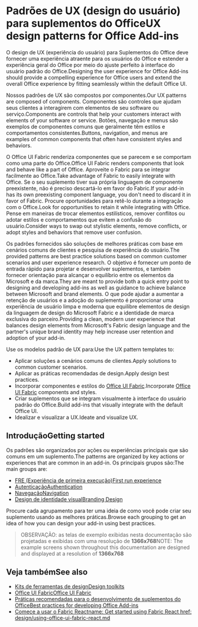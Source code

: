 # <a name="ux-design-patterns-for-office-add-ins"></a><span data-ttu-id="e6386-101">Padrões de UX (design do usuário) para suplementos do Office</span><span class="sxs-lookup"><span data-stu-id="e6386-101">UX design patterns for Office Add-ins</span></span>

<span data-ttu-id="e6386-102">O design de UX (experiência do usuário) para Suplementos do Office deve fornecer uma experiência atraente para os usuários do Office e estender a experiência geral do Office por meio do ajuste perfeito à interface do usuário padrão do Office.</span><span class="sxs-lookup"><span data-stu-id="e6386-102">Designing the user experience for Office Add-ins should provide a compelling experience for Office users and extend the overall Office experience by fitting seamlessly within the default Office UI.</span></span>  

<span data-ttu-id="e6386-103">Nossos padrões de UX são compostos por componentes.</span><span class="sxs-lookup"><span data-stu-id="e6386-103">Our UX patterns are composed of components.</span></span> <span data-ttu-id="e6386-104">Componentes são controles que ajudam seus clientes a interagirem com elementos de seu software ou serviço.</span><span class="sxs-lookup"><span data-stu-id="e6386-104">Components are controls that help your customers interact with elements of your software or service.</span></span> <span data-ttu-id="e6386-105">Botões, navegação e menus são exemplos de componentes comuns que geralmente têm estilos e comportamentos consistentes.</span><span class="sxs-lookup"><span data-stu-id="e6386-105">Buttons, navigation, and menus are examples of common components that often have consistent styles and behaviors.</span></span>

<span data-ttu-id="e6386-106">O Office UI Fabric renderiza componentes que se parecem e se comportam como uma parte do Office.</span><span class="sxs-lookup"><span data-stu-id="e6386-106">Office UI Fabric renders components that look and behave like a part of Office.</span></span> <span data-ttu-id="e6386-107">Aproveite o Fabric para se integrar facilmente ao Office.</span><span class="sxs-lookup"><span data-stu-id="e6386-107">Take advantage of Fabric to easily integrate with Office.</span></span> <span data-ttu-id="e6386-108">Se o seu suplemento tiver sua própria linguagem de componente preexistente, não é preciso descartá-lo em favor do Fabric.</span><span class="sxs-lookup"><span data-stu-id="e6386-108">If your add-in has its own preexisting component language, you don't need to discard it in favor of Fabric.</span></span> <span data-ttu-id="e6386-109">Procure oportunidades para retê-lo durante a integração com o Office.</span><span class="sxs-lookup"><span data-stu-id="e6386-109">Look for opportunities to retain it while integrating with Office.</span></span> <span data-ttu-id="e6386-110">Pense em maneiras de trocar elementos estilísticos, remover conflitos ou adotar estilos e comportamentos que evitem a confusão do usuário.</span><span class="sxs-lookup"><span data-stu-id="e6386-110">Consider ways to swap out stylistic elements, remove conflicts, or adopt styles and behaviors that remove user confusion.</span></span>

<span data-ttu-id="e6386-111">Os padrões fornecidos são soluções de melhores práticas com base em cenários comuns de clientes e pesquisa de experiência do usuário.</span><span class="sxs-lookup"><span data-stu-id="e6386-111">The provided patterns are best practice solutions based on common customer scenarios and user experience research.</span></span> <span data-ttu-id="e6386-112">O objetivo é fornecer um ponto de entrada rápido para projetar e desenvolver suplementos, e também fornecer orientação para alcançar o equilíbrio entre os elementos da Microsoft e da marca.</span><span class="sxs-lookup"><span data-stu-id="e6386-112">They are meant to provide both a quick entry point to designing and developing add-ins as well as guidance to achieve balance between Microsoft and brand elements.</span></span> <span data-ttu-id="e6386-113">O que pode ajudar a aumentar a retenção de usuários e a adoção do suplemento é proporcionar uma experiência de usuário limpa e moderna que equilibre elementos de design da linguagem de design do Microsoft Fabric e a identidade de marca exclusiva do parceiro.</span><span class="sxs-lookup"><span data-stu-id="e6386-113">Providing a clean, modern user experience that balances design elements from Microsoft's Fabric design language and the partner's unique brand identity may help increase user retention and adoption of your add-in.</span></span>

<span data-ttu-id="e6386-114">Use os modelos padrão de UX para:</span><span class="sxs-lookup"><span data-stu-id="e6386-114">Use the UX pattern templates to:</span></span>

* <span data-ttu-id="e6386-115">Aplicar soluções a cenários comuns de clientes.</span><span class="sxs-lookup"><span data-stu-id="e6386-115">Apply solutions to common customer scenarios.</span></span>
* <span data-ttu-id="e6386-116">Aplicar as práticas recomendadas de design.</span><span class="sxs-lookup"><span data-stu-id="e6386-116">Apply design best practices.</span></span>
* <span data-ttu-id="e6386-117">Incorporar componentes e estilos do [Office UI Fabric](https://developer.microsoft.com/fabric#/get-started).</span><span class="sxs-lookup"><span data-stu-id="e6386-117">Incorporate [Office UI Fabric](https://developer.microsoft.com/fabric#/get-started) components and styles.</span></span>
* <span data-ttu-id="e6386-118">Criar suplementos que se integram visualmente à interface do usuário padrão do Office.</span><span class="sxs-lookup"><span data-stu-id="e6386-118">Build add-ins that visually integrate with the default Office UI.</span></span>
* <span data-ttu-id="e6386-119">Idealizar e visualizar a UX.</span><span class="sxs-lookup"><span data-stu-id="e6386-119">Ideate and visualize UX.</span></span>


## <a name="getting-started"></a><span data-ttu-id="e6386-120">Introdução</span><span class="sxs-lookup"><span data-stu-id="e6386-120">Getting started</span></span>

<span data-ttu-id="e6386-121">Os padrões são organizados por ações ou experiências principais que são comuns em um suplemento.</span><span class="sxs-lookup"><span data-stu-id="e6386-121">The patterns are organized by key actions or experiences that are common in an add-in.</span></span> <span data-ttu-id="e6386-122">Os principais grupos são:</span><span class="sxs-lookup"><span data-stu-id="e6386-122">The main groups are:</span></span>

* [<span data-ttu-id="e6386-123">FRE (Experiência de primeira execução)</span><span class="sxs-lookup"><span data-stu-id="e6386-123">First run experience</span></span>](../design/first-run-experience-patterns.md)
* [<span data-ttu-id="e6386-124">Autenticação</span><span class="sxs-lookup"><span data-stu-id="e6386-124">Authentication</span></span>](../design/authentication-patterns.md)
* [<span data-ttu-id="e6386-125">Navegação</span><span class="sxs-lookup"><span data-stu-id="e6386-125">Navigation</span></span>](../design/navigation-patterns.md)
* [<span data-ttu-id="e6386-126">Design de identidade visual</span><span class="sxs-lookup"><span data-stu-id="e6386-126">Branding Design</span></span>](../design/branding-patterns.md)

<span data-ttu-id="e6386-127">Procure cada agrupamento para ter uma ideia de como você pode criar seu suplemento usando as melhores práticas.</span><span class="sxs-lookup"><span data-stu-id="e6386-127">Browse each grouping to get an idea of how you can design your add-in using best practices.</span></span>



><span data-ttu-id="e6386-128">OBSERVAÇÃO: as telas de exemplo exibidas nesta documentação são projetadas e exibidas com uma resolução de **1366x768**</span><span class="sxs-lookup"><span data-stu-id="e6386-128">NOTE: The example screens shown throughout this documentation are designed and displayed at a resolution of **1366x768**</span></span>




## <a name="see-also"></a><span data-ttu-id="e6386-129">Veja também</span><span class="sxs-lookup"><span data-stu-id="e6386-129">See also</span></span>
* [<span data-ttu-id="e6386-130">Kits de ferramentas de design</span><span class="sxs-lookup"><span data-stu-id="e6386-130">Design toolkits</span></span>](design-toolkits.md)
* [<span data-ttu-id="e6386-131">Office UI Fabric</span><span class="sxs-lookup"><span data-stu-id="e6386-131">Office UI Fabric</span></span>](https://developer.microsoft.com/fabric)
* [<span data-ttu-id="e6386-132">Práticas recomendadas para o desenvolvimento de suplementos do Office</span><span class="sxs-lookup"><span data-stu-id="e6386-132">Best practices for developing Office Add-ins</span></span>](https://docs.microsoft.com/office/dev/add-ins/concepts/add-in-development-best-practices)
* [<span data-ttu-id="e6386-133">Comece a usar o Fabric React</span><span class="sxs-lookup"><span data-stu-id="e6386-133">name: Get started using Fabric React href: design/using-office-ui-fabric-react.md</span></span>](https://docs.microsoft.com/office/dev/add-ins/design/using-office-ui-fabric-react)
